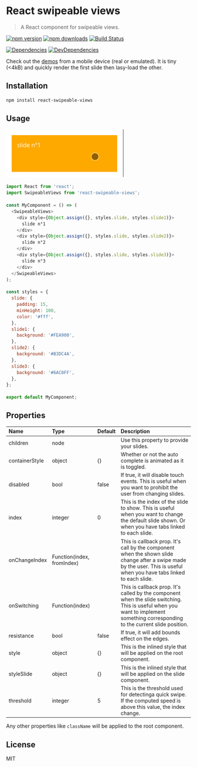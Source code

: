 # React swipeable views

> A React component for swipeable views.

[![npm version](https://img.shields.io/npm/v/react-swipeable-views.svg?style=flat-square)](https://www.npmjs.com/package/react-swipeable-views)
[![npm downloads](https://img.shields.io/npm/dm/react-swipeable-views.svg?style=flat-square)](https://www.npmjs.com/package/react-swipeable-views)
[![Build Status](https://travis-ci.org/oliviertassinari/react-swipeable-views.svg?branch=master)](https://travis-ci.org/oliviertassinari/react-swipeable-views)

[![Dependencies](https://img.shields.io/david/oliviertassinari/react-swipeable-views.svg?style=flat-square)](https://david-dm.org/oliviertassinari/react-swipeable-views)
[![DevDependencies](https://img.shields.io/david/dev/oliviertassinari/react-swipeable-views.svg?style=flat-square)](https://david-dm.org/oliviertassinari/react-swipeable-views#info=devDependencies&view=list)

Check out the [demos](http://oliviertassinari.github.io/react-swipeable-views/) from a mobile device (real or emulated).
It is tiny (<4kB) and quickly render the first slide then lasy-load the other.

## Installation

```sh
npm install react-swipeable-views
```

## Usage
![alt tag](docs/usage.gif)

```js
import React from 'react';
import SwipeableViews from 'react-swipeable-views';

const MyComponent = () => (
  <SwipeableViews>
    <div style={Object.assign({}, styles.slide, styles.slide1)}>
      slide n°1
    </div>
    <div style={Object.assign({}, styles.slide, styles.slide2)}>
      slide n°2
    </div>
    <div style={Object.assign({}, styles.slide, styles.slide3)}>
      slide n°3
    </div>
  </SwipeableViews>
);

const styles = {
  slide: {
    padding: 15,
    minHeight: 100,
    color: '#fff',
  },
  slide1: {
    background: '#FEA900',
  },
  slide2: {
    background: '#B3DC4A',
  },
  slide3: {
    background: '#6AC0FF',
  },
};

export default MyComponent;
```

## Properties

| Name | Type | Default | Description |
|:-----|:-----|:--------|:------------|
| children | node |  | Use this property to provide your slides. |
| containerStyle | object | {} | Whether or not the auto complete is animated as it is toggled. |
| disabled | bool | false | If true, it will disable touch events. This is useful when you want to prohibit the user from changing slides. |
| index | integer | 0 | This is the index of the slide to show. This is useful when you want to change the default slide shown. Or when you have tabs linked to each slide. |
| onChangeIndex | Function(index, fromIndex) |  | This is callback prop. It's call by the component when the shown slide change after a swipe made by the user. This is useful when you have tabs linked to each slide. |
| onSwitching | Function(index) |  | This is callback prop. It's called by the component when the slide switching. This is useful when you want to implement something corresponding to the current slide position. |
| resistance | bool | false | If true, it will add bounds effect on the edges. |
| style | object | {} | This is the inlined style that will be applied on the root component. |
| styleSlide | object | {} | This is the inlined style that will be applied on the slide component. |
| threshold | integer | 5 | This is the threshold used for detectinga quick swipe. If the computed speed is above this value, the index change. |

Any other properties like `className` will be applied to the root component.

## License

MIT
